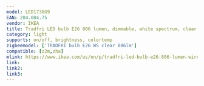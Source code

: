 ```yaml
---
model: LED1736G9
EAN: 204.084.75
vendor: IKEA
title: Tradfri LED bulb E26 806 lumen, dimmable, white spectrum, clear
category: light
supports: on/off, brightness, colortemp
zigbeemodel: ['TRADFRI bulb E26 WS clear 806lm']
compatible: [z2m,zha]
mlink: https://www.ikea.com/us/en/p/tradfri-led-bulb-e26-806-lumen-wireless-dimmable-white-spectrum-white-spectrum-globe-clear-20408475/
link: 
link2: 
link3: 
---
```

